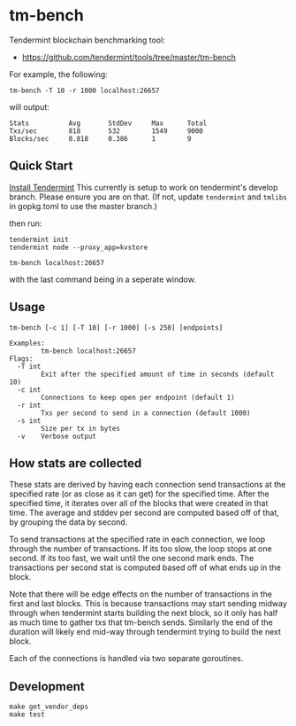 # tm-bench

Tendermint blockchain benchmarking tool:

- https://github.com/tendermint/tools/tree/master/tm-bench

For example, the following:

    tm-bench -T 10 -r 1000 localhost:26657

will output:

    Stats          Avg       StdDev     Max      Total     
    Txs/sec        818       532        1549     9000      
    Blocks/sec     0.818     0.386      1        9


## Quick Start

[Install Tendermint](https://github.com/chinajsstar/tendermint#install)
This currently is setup to work on tendermint's develop branch. Please ensure
you are on that. (If not, update `tendermint` and `tmlibs` in gopkg.toml to use
  the master branch.)

then run:

    tendermint init
    tendermint node --proxy_app=kvstore

    tm-bench localhost:26657

with the last command being in a seperate window.

## Usage

    tm-bench [-c 1] [-T 10] [-r 1000] [-s 250] [endpoints]

    Examples:
            tm-bench localhost:26657
    Flags:
      -T int
            Exit after the specified amount of time in seconds (default 10)
      -c int
            Connections to keep open per endpoint (default 1)
      -r int
            Txs per second to send in a connection (default 1000)
      -s int
            Size per tx in bytes
      -v    Verbose output

## How stats are collected

These stats are derived by having each connection send transactions at the
specified rate (or as close as it can get) for the specified time.
After the specified time, it iterates over all of the blocks that were created
in that time.
The average and stddev per second are computed based off of that, by
grouping the data by second.

To send transactions at the specified rate in each connection, we loop
through the number of transactions.
If its too slow, the loop stops at one second.
If its too fast, we wait until the one second mark ends.
The transactions per second stat is computed based off of what ends up in the
block.

Note that there will be edge effects on the number of transactions in the first
and last blocks.
This is because transactions may start sending midway through when tendermint
starts building the next block, so it only has half as much time to gather txs
that tm-bench sends.
Similarly the end of the duration will likely end mid-way through tendermint
trying to build the next block.

Each of the connections is handled via two separate goroutines. 

## Development

    make get_vendor_deps
    make test
